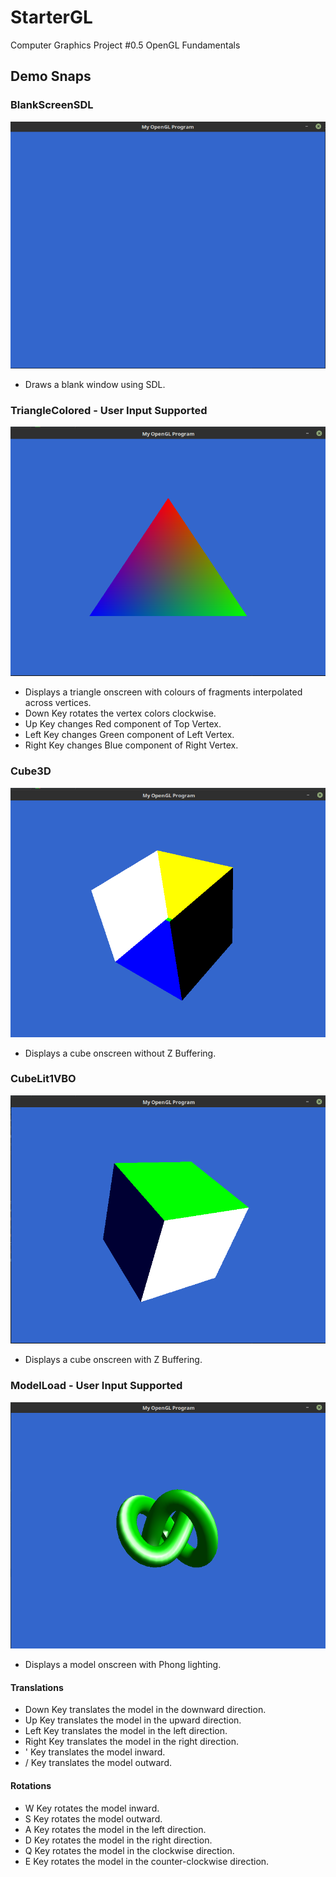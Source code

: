 # StarterGL
Computer Graphics Project #0.5 OpenGL Fundamentals

## Demo Snaps

### BlankScreenSDL

![BlankScreenSDL](snaps/BlankScreenSDL.png)

* Draws a blank window using SDL.

### TriangleColored - User Input Supported

![TriangleColored](snaps/TriangleColored.png)

* Displays a triangle onscreen with colours of fragments interpolated across vertices.
* Down Key rotates the vertex colors clockwise.
* Up Key changes Red component of Top Vertex.
* Left Key changes Green component of Left Vertex.
* Right Key changes Blue component of Right Vertex.

### Cube3D

![Cube3D](snaps/Cube3D.png)

* Displays a cube onscreen without Z Buffering.

### CubeLit1VBO

![CubeLit1VBO](snaps/CubeLit1VBO.png)

* Displays a cube onscreen with Z Buffering.

### ModelLoad - User Input Supported

![ModelLoad](snaps/ModelLoad.png)

* Displays a model onscreen with Phong lighting.
#### Translations
* Down Key translates the model in the downward direction.
* Up Key translates the model in the upward direction.
* Left Key translates the model in the left direction.
* Right Key translates the model in the right direction.
* ' Key translates the model inward.
* / Key translates the model outward.
#### Rotations
* W Key rotates the model inward.
* S Key rotates the model outward.
* A Key rotates the model in the left direction.
* D Key rotates the model in the right direction.
* Q Key rotates the model in the clockwise direction.
* E Key rotates the model in the counter-clockwise direction.